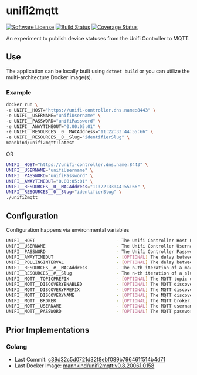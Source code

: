 # unifi2mqtt

[![Software
License](https://img.shields.io/badge/License-MIT-orange.svg?style=flat-square)](https://github.com/mannkind/unifi2mqtt/blob/master/LICENSE.md)
[![Build Status](https://github.com/mannkind/unifi2mqtt/workflows/Main%20Workflow/badge.svg)](https://github.com/mannkind/unifi2mqtt/actions)
[![Coverage Status](https://img.shields.io/codecov/c/github/mannkind/unifi2mqtt/master.svg)](http://codecov.io/github/mannkind/unifi2mqtt?branch=master)

An experiment to publish device statuses from the Unifi Controller to MQTT.

## Use

The application can be locally built using `dotnet build` or you can utilize the multi-architecture Docker image(s).

### Example

```bash
docker run \
-e UNIFI__HOST="https://unifi-controller.dns.name:8443" \
-e UNIFI__USERNAME="unifiUsername" \
-e UNIFI__PASSWORD="unifiPassword" \
-e UNIFI__AWAYTIMEOUT="0.00:05:01" \
-e UNIFI__RESOURCES__0__MACAddress="11:22:33:44:55:66" \
-e UNIFI__RESOURCES__0__Slug="identifierSlug" \
mannkind/unifi2mqtt:latest
```

OR

```bash
UNIFI__HOST="https://unifi-controller.dns.name:8443" \
UNIFI__USERNAME="unifiUsername" \
UNIFI__PASSWORD="unifiPassword" \
UNIFI__AWAYTIMEOUT="0.00:05:01" \
UNIFI__RESOURCES__0__MACAddress="11:22:33:44:55:66" \
UNIFI__RESOURCES__0__Slug="identifierSlug" \
./unifi2mqtt 
```


## Configuration

Configuration happens via environmental variables

```bash
UNIFI__HOST                               - The Unifi Controller Host URL
UNIFI__USERNAME                           - The Unifi Controller Username
UNIFI__PASSWORD                           - The Unifi Controller Password
UNIFI__AWAYTIMEOUT                        - [OPTIONAL] The delay between last seeing a device and marking it as away, defaults to "0.00:05:01"
UNIFI__POLLINGINTERVAL                    - [OPTIONAL] The delay between device lookups, defaults to "0.00:00:11"
UNIFI__RESOURCES__#__MACAddress           - The n-th iteration of a mac address for a specific device
UNIFI__RESOURCES__#__Slug                 - The n-th iteration of a slug to identify the specific mac address
UNIFI__MQTT__TOPICPREFIX                  - [OPTIONAL] The MQTT topic on which to publish the collection lookup results, defaults to "home/unifi"
UNIFI__MQTT__DISCOVERYENABLED             - [OPTIONAL] The MQTT discovery flag for Home Assistant, defaults to false
UNIFI__MQTT__DISCOVERYPREFIX              - [OPTIONAL] The MQTT discovery prefix for Home Assistant, defaults to "homeassistant"
UNIFI__MQTT__DISCOVERYNAME                - [OPTIONAL] The MQTT discovery name for Home Assistant, defaults to "unifi"
UNIFI__MQTT__BROKER                       - [OPTIONAL] The MQTT broker, defaults to "test.mosquitto.org"
UNIFI__MQTT__USERNAME                     - [OPTIONAL] The MQTT username, default to ""
UNIFI__MQTT__PASSWORD                     - [OPTIONAL] The MQTT password, default to ""
```

## Prior Implementations

### Golang
* Last Commit: [c39d32c5d0721d32f8ebf089b796461f514b4d71](https://github.com/mannkind/unifi2mqtt/commit/c39d32c5d0721d32f8ebf089b796461f514b4d71)
* Last Docker Image: [mannkind/unifi2mqtt:v0.8.20061.0158](https://hub.docker.com/layers/mannkind/unifi2mqtt/v0.8.20061.0158/images/sha256-7020736d44b64fe8b9cbc87887f20216b4539c32c9a5ae6145c10fe3c233b5bf?context=explore)